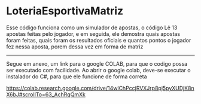 # LoteriaEsportivaMatriz

Esse código funciona como um simulador de apostas, o código Lê 13 apostas feitas pelo jogador, e em seguida, ele demostra quais apostas foram feitas, quais foram os resultados oficiais e quantos pontos o jogador fez nessa aposta, porem dessa vez em forma de matriz
_________________________________________________________________________________________________________________________________________________________________________

Segue em anexo, um link para o google COLAB, para que o codigo possa ser executado com facilidade. Ao abrir o google colab, deve-se executar o instalador do C#, para que ele funcione de forma correta

https://colab.research.google.com/drive/14wlChPccjRVXJrp8pj5pyXUDjK8nX6bJ#scrollTo=63_AchRqQmXk
